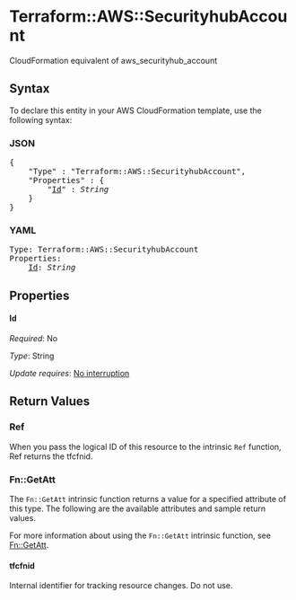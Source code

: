 # Terraform::AWS::SecurityhubAccount

CloudFormation equivalent of aws_securityhub_account

## Syntax

To declare this entity in your AWS CloudFormation template, use the following syntax:

### JSON

<pre>
{
    "Type" : "Terraform::AWS::SecurityhubAccount",
    "Properties" : {
        "<a href="#id" title="Id">Id</a>" : <i>String</i>
    }
}
</pre>

### YAML

<pre>
Type: Terraform::AWS::SecurityhubAccount
Properties:
    <a href="#id" title="Id">Id</a>: <i>String</i>
</pre>

## Properties

#### Id

_Required_: No

_Type_: String

_Update requires_: [No interruption](https://docs.aws.amazon.com/AWSCloudFormation/latest/UserGuide/using-cfn-updating-stacks-update-behaviors.html#update-no-interrupt)

## Return Values

### Ref

When you pass the logical ID of this resource to the intrinsic `Ref` function, Ref returns the tfcfnid.

### Fn::GetAtt

The `Fn::GetAtt` intrinsic function returns a value for a specified attribute of this type. The following are the available attributes and sample return values.

For more information about using the `Fn::GetAtt` intrinsic function, see [Fn::GetAtt](https://docs.aws.amazon.com/AWSCloudFormation/latest/UserGuide/intrinsic-function-reference-getatt.html).

#### tfcfnid

Internal identifier for tracking resource changes. Do not use.

